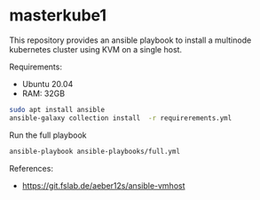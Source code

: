 # masterkube1

This repository provides an ansible playbook to install a multinode kubernetes cluster using KVM on a single host.

Requirements:
 - Ubuntu 20.04
 - RAM: 32GB



```sh
sudo apt install ansible
ansible-galaxy collection install  -r requirerements.yml
```

Run the full playbook
```sh
ansible-playbook ansible-playbooks/full.yml
```


References:
- https://git.fslab.de/aeber12s/ansible-vmhost
